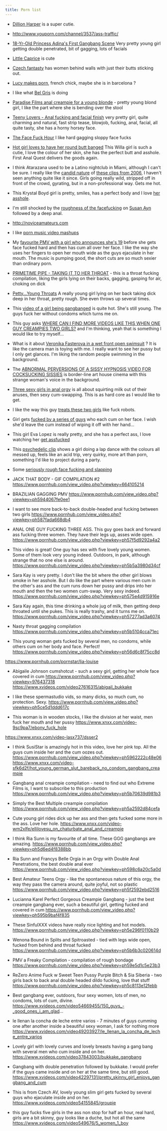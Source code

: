 ```yaml
---
title: Porn list
---
```


* [Dillion Harper](http://www.youporn.com/pornstar/8163/dillion-harper/) is a super cutie.  
* http://www.youporn.com/channel/3537/ass-traffic/
* [18-Yr-Old Princess Adina's First Gangbang Scene](http://www.youporn.com/watch/392631/18-yr-old-princess-adina-s-first-gangbang-scene/) Very pretty young girl getting double penetrated, bit of gagging, lots of facials
* [Little Caprice](http://www.youporn.com/watch/8475928/little-caprice-casting) is cute 
* [Czech fantasty](http://www.youporn.com/channel/882545099/czech-fantasy/) has women behind walls with just their butts sticking out. 
* [Lucy makes porn](http://luciemakesporn.com/fucking-baked-ep-1-one-batter/), french chick, maybe she is in barcelona ? 
* I like what [Bel Gris](http://www.tetatita.com) is doing 
* [Paradise Films anal creampie for a young blonde](http://www.youporn.com/watch/10100721/paradise-films-anal-creampie-for-a-young-blonde/) - pretty young blond girl, I like the part where she is bending over the stool
* [Teeny Lovers - Anal fucking and facial finish](http://www.youporn.com/watch/10491503/teeny-lovers-anal-fucking-and-facial-finish/) very pretty girl, quite charming and natural, fast strip tease, blowjob, fucking, anal, facial, all quite tasty, she has a horny horsey face.
* [The Face Fuck Hour](http://www.youporn.com/channel/3634/the-face-fuck-hour/) I like hard gagging sloppy face fucks
* [Hot girl loves to have her round butt banged](http://www.youporn.com/watch/420346/hot-girl-loves-to-have-her-round-butt-banged/) This Willa girl is such a cutie, I love the colour of her skin, she has the perfect butt and asshole.  First Anal Quest delivers the goods again.
* I think Atarazana used to be a Latino nightclub in Miami, although I can't be sure.  I really like the [candid nature](http://www.youporn.com/watch/149963/atarazana-night-club-contest-2006) of [these clips from 2006](http://www.youporn.com/watch/160948/atarazana-night-club-strip-tease-2006), I haven't seen anything quite like it since.  Girls going really wild, stripped off in front of the crowd, gyrating, but in a non-professional way.  Gets me hot.
* This Krystal Boyd girl is pretty, smiles, has a perfect body and I love [her asshole](http://www.youporn.com/watch/714820/her-tiny-asshole-is-the-most-stretchable/).
* I'm still shocked by the [roughness of the facefucking](http://xhamster.com/movies/3686048/susan_hard_face_and_anal_fucking...bd32.html) on [Susan Ayn](https://twitter.com/sexysusanayn
) followed by a deep anal.

* http://noviceamateurs.com
* I like [porn music video mashups](http://www.pornhub.com/view_video.php?viewkey=616822916)
* My [favourite PMV with a girl who announces she's 19](http://www.pornhub.com/view_video.php?viewkey=ph571755112d809) before she gets face fucked hard and then has cum all over her face.  I like the way she uses her fingers to open her mouth wide as the guys ejaculate in her mouth.  The music is pumping good, the short cuts are so much sexier than ordinary porn.
* [PRIMETIME PIPE - TAKING IT TO HER THROAT](http://www.pornhub.com/view_video.php?viewkey=ph5605df644edcc) - this is a throat fucking compilation, liking the girls lying on their backs, gagging, gasping for air, choking on dick 
* [Petty...Young Throats](https://www.xvideos.com/video53173563/petty_youngthroats_best_bits) A really young girl lying on her back taking dick deep in her throat, pretty rough.  She even throws up several times.
* This [video of a girl being gangbanged](http://www.pornhub.com/view_video.php?viewkey=1191095149) is quite hot.  She's still young.  The guys fuck her without condoms which turns me on.  

* This guy asks 
[WHERE CAN I FIND MORE VIDEOS LIKE THIS WHEN ONE GUY CREAMPIES TWO GIRLS?](http://www.pornhub.com/view_video.php?viewkey=ph57e53ec0c8cb2) and I'm thinking, yeah that is something I would like to try myself...
* What is it about [Veronika Fasterova in a wet front open swimsuit](http://www.tubebikini.com/video/2134/veronika-fasterova-in-a-wet-front-open-swimsuit) ?  It is like the camera man is toying with me.  I really want to see her pussy but I only get glances.  I'm liking the random people swimming in the background.	
* The [ABNORMAL PERVERSIONS OF A SISSY HYPNOSIS VIDEO FOR COCKSUCKING SISSIES](http://www.pornhub.com/view_video.php?viewkey=892884192) is border-line art house cinema with this strange woman's voice in the background.
* [Three sexy girls in anal orgy](http://www.youporn.com/watch/11717751/three-sexy-girls-in-anal-orgy/) is all about squirting milk out of their anuses, then sexy cum-swapping.  This is as hard core as I would like to get.
* I like the way this guy [treats these two girls](http://www.pornhub.com/view_video.php?viewkey=ph58639fc3499d5) like fuck robots.
* Girl gets [fucked by a series of guys](http://www.pornhub.com/view_video.php?viewkey=ph57741a3a41089) who each cum on her face.  I wish she'd leave the cum instead of wiping it off with her hand...
* This girl Eva Lopez is really pretty, and she has a perfect ass, I love watching her [get assfucked](http://www.xvideos.com/video11056306/eva_lopez_assfucked)
* This [psychedelic clip](http://www.xvideos.com/video8822913/lap_dance_with_music_-_psychedelic_mode#_tabComments) shows a girl doing a lap dance with the colours all messed up, feels like an acid trip, very quirky, more art than porn, something I'd like to project during a party.
* Some [seriously rough face fucking and slapping](http://www.xvideos.com/video22823987/slap_that_bitch_while_fucking_her_whore_throat_deepthroat_extreme_style_-_xvideos.com)
* JACK THAT BODY - GIF COMPILATION #2
https://www.pornhub.com/view_video.php?viewkey=664105214
* BRAZILIAN GAGGING PMV
https://www.pornhub.com/view_video.php?viewkey=ph5944067fe0ee1
* I want to see more back-to-back double-headed anal fucking between two girls 
https://www.pornhub.com/view_video.php?viewkey=ph587fada668db4
* ANAL ONE GUY FUCKING THREE ASS.  This guy goes back and forward ass fucking three women.  They have their legs up, asses wide open.
https://www.pornhub.com/view_video.php?viewkey=ph57f5d9292a4a2
* This video is great!  One guy has sex with five lovely young women.  Some of them look very young indeed.  Outdoors, in park, although strange that no one else is around.
https://www.pornhub.com/view_video.php?viewkey=ph5b5a3980d34cf
* Sara Kay is very pretty.  I don't like the bit where the other girl blows smoke in her asshole.  But I do like the part where various men cum in the other's ass and the cum runs down her pussy and drips into her mouth and then the two women cum-swap.  Very sexy indeed.
https://www.pornhub.com/view_video.php?viewkey=ph575e4d915916e
* Sara Kay again, this time drinking a whole jug of milk, then getting deep throated until she pukes.  This is really trashy, and it turns me on.
https://www.pornhub.com/view_video.php?viewkey=ph57277ad3a6074
*  Nasty throat gagging compilation 
https://www.pornhub.com/view_video.php?viewkey=ph5b5104cca71ec
* This young woman gets fucked by several men, no condoms, while others cum on her body and face.  Perfect!
https://www.pornhub.com/view_video.php?viewkey=ph56d6c8f75cc8d

https://www.pornhub.com/pornstar/lia-louise

* Abigaile Johnson cumshotcut - such a sexy girl, getting her whole face covered in cum
https://www.pornhub.com/view_video.php?viewkey=976437318
https://www.xvideos.com/video27616315/abigail_bukkake

* I like these spermastudio vids, so many dicks, so much cum, no protection.  Sexy.
https://www.pornhub.com/view_video.php?viewkey=ph5ce5d1ddd617c

* This woman is in wooden stocks, I like the division at her waist, men fuck her mouth and her pussy
https://www.xnxx.com/video-9sc9pa7/ebony_fuck_hole

https://www.xnxx.com/video-lasx737/dsser2

* I think SusiStar is amazingly hot in this video, love her pink top.  All the guys cum inside her and the cum oozes out.
https://www.pornhub.com/view_video.php?viewkey=ph5962222c48e06
https://www.xnxx.com/video-sfk6d2f/hot_young_german_slut_bareback_no_condom_gangbang_creampie


*  Gangbang anal creampie compilation - need to find out who Extreme Films is, I want to subscribe to this production
https://www.pornhub.com/view_video.php?viewkey=ph5b70639d981b3

*  Simply the Best Multiple creampie compilation 
https://www.pornhub.com/view_video.php?viewkey=ph5a2592d84cefa

* Cute young girl rides dick up her ass and then gets fucked some more in the ass.  Love her hole.
https://www.xnxx.com/video-wm2xlfe/ellilovesu_on_chaturbate_anal_and_creampie
* I think Ria Sunn is my favourite of all time.  These GGG gangbangs are amazing.
https://www.pornhub.com/view_video.php?viewkey=ph5d6ed4f8388bb
* Ria Sunn and Francys Belle Orgía in an Orgy with Double Anal Penetrations, the best double anal ever
https://www.pornhub.com/view_video.php?viewkey=ph598c6a20c5a0d
* Best Amateur Teens Orgy - like the spontaneous nature of this orgy, the way they pass the camera around, quite joyful, not so plastic 
https://www.pornhub.com/view_video.php?viewkey=ph5f2592ebd2516

* Lucianna Karel Perfect Gorgeous Creampie Gangbang - just the best creampie gangbang ever, such a beautiful girl, getting fucked and covered in cum
https://www.pornhub.com/view_video.php?viewkey=ph595b9baf4f835

* These SinfulXXX videos have really nice lighting and hot models.
https://www.pornhub.com/view_video.php?viewkey=ph5e296f0110b29

* Wenona Bound in Splits and Spitroasted - tied with legs wide open, fucked from behind and throat fucked
https://www.pornhub.com/view_video.php?viewkey=ph5b6b3c020614d

* PMV a Freaky Compilation - compilation of rough bondage 
https://www.pornhub.com/view_video.php?viewkey=ph59e5d1c5e23b3

* ReZero Anime Fuck w Sweet Teen Pussy Purple Bitch & Sia Siberia - two girls back to back anal double headed dildo fucking, love that stuff
https://www.pornhub.com/view_video.php?viewkey=ph5c8113e12febb

* Best gangbang ever, outdoors, four sexy women, lots of men, no condoms, lots of cum, divine.
https://www.xvideos.com/video54669455/150_guys_-_good_ones_i_am_glad...

* le llenan la concha de leche entre varios - 7 minutes of guys cumming one after another inside a beautiful sexy woman, I ask for nothing more
https://www.xvideos.com/video49203927/le_llenan_la_concha_de_leche_entre_varios



* Lovely girl with lovely curves and lovely breasts having a gang bang with several men who cum inside and on her.
https://www.xvideos.com/video37843003/bukkake_gangbang

* Gangbang with double penetration followed by bukkake.  I would prefer if the guys came inside and on her at the same time, but still good.
https://www.xvideos.com/video42297131/pretty_skinny_girl_enjoys_gangbang_and_cum

* This is from Czech AV, lovely young slim girl gets fucked by several guys who ejaculate inside and on her.
https://www.xvideos.com/video54155845/groupie

* this guy fucks five girls in the ass non stop for half an hour, real hard, girls are a bit skinny, guy looks like a duche, but hot all the same
https://www.xvideos.com/video549676/5_women_1_boy